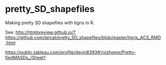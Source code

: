 # pretty_SD_shapefiles
Making pretty SD shapefiles with tigris in R.

See: http://htmlpreview.github.io/?https://github.com/larcat/pretty_SD_shapefiles/blob/master/tigris_ACS_RMD.html

https://public.tableau.com/profile/devin8393#!/vizhome/Pretty-fiedMASDs_/Sheet1



